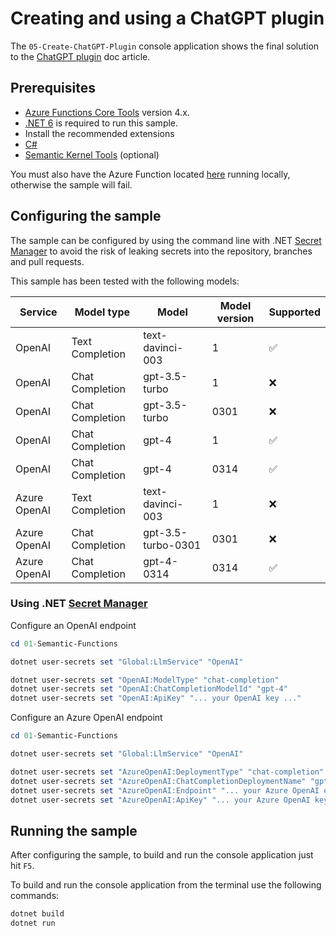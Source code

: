 # Creating and using a ChatGPT plugin

The `05-Create-ChatGPT-Plugin` console application shows the final solution to the [ChatGPT plugin](https://learn.microsoft.com/en-us/semantic-kernel/ai-orchestration/chatgpt-plugins) doc article.

## Prerequisites

- [Azure Functions Core Tools](https://github.com/Azure/azure-functions-core-tools) version 4.x.
- [.NET 6](https://dotnet.microsoft.com/download/dotnet/6.0) is required to run this sample.
- Install the recommended extensions
- [C#](https://marketplace.visualstudio.com/items?itemName=ms-dotnettools.csharp)
- [Semantic Kernel Tools](https://marketplace.visualstudio.com/items?itemName=ms-semantic-kernel.semantic-kernel) (optional)

You must also have the Azure Function located [here](../MathPlugin/) running locally, otherwise the sample will fail.

## Configuring the sample

The sample can be configured by using the command line with .NET [Secret Manager](https://learn.microsoft.com/en-us/aspnet/core/security/app-secrets) to avoid the risk of leaking secrets into the repository, branches and pull requests.

This sample has been tested with the following models:

| Service      | Model type      | Model              | Model version | Supported |
| ------------ | --------------- | ------------------ | ------------- | --------- |
| OpenAI       | Text Completion | text-davinci-003   | 1             | ✅        |
| OpenAI       | Chat Completion | gpt-3.5-turbo      | 1             | ❌        |
| OpenAI       | Chat Completion | gpt-3.5-turbo      | 0301          | ❌        |
| OpenAI       | Chat Completion | gpt-4              | 1             | ✅        |
| OpenAI       | Chat Completion | gpt-4              | 0314          | ✅        |
| Azure OpenAI | Text Completion | text-davinci-003   | 1             | ❌        |
| Azure OpenAI | Chat Completion | gpt-3.5-turbo-0301 | 0301          | ❌        |
| Azure OpenAI | Chat Completion | gpt-4-0314         | 0314          | ✅        |

### Using .NET [Secret Manager](https://learn.microsoft.com/en-us/aspnet/core/security/app-secrets)

Configure an OpenAI endpoint

```powershell
cd 01-Semantic-Functions

dotnet user-secrets set "Global:LlmService" "OpenAI"

dotnet user-secrets set "OpenAI:ModelType" "chat-completion"
dotnet user-secrets set "OpenAI:ChatCompletionModelId" "gpt-4"
dotnet user-secrets set "OpenAI:ApiKey" "... your OpenAI key ..."
```

Configure an Azure OpenAI endpoint

```powershell
cd 01-Semantic-Functions

dotnet user-secrets set "Global:LlmService" "OpenAI"

dotnet user-secrets set "AzureOpenAI:DeploymentType" "chat-completion"
dotnet user-secrets set "AzureOpenAI:ChatCompletionDeploymentName" "gpt-4"
dotnet user-secrets set "AzureOpenAI:Endpoint" "... your Azure OpenAI endpoint ..."
dotnet user-secrets set "AzureOpenAI:ApiKey" "... your Azure OpenAI key ..."
```

## Running the sample

After configuring the sample, to build and run the console application just hit `F5`.

To build and run the console application from the terminal use the following commands:

```powershell
dotnet build
dotnet run
```
